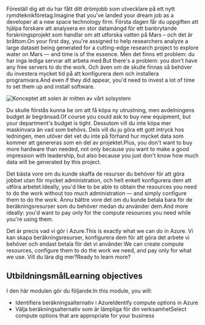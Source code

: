 <span data-ttu-id="d103e-101">Föreställ dig att du har fått ditt drömjobb som utvecklare på ett nytt rymdteknikföretag.</span><span class="sxs-lookup"><span data-stu-id="d103e-101">Imagine that you've landed your dream job as a developer at a new space technology firm.</span></span> <span data-ttu-id="d103e-102">Första dagen får du uppgiften att hjälpa forskare att analysera en stor datamängd för ett banbrytande forskningsprojekt som handlar om att utforska vatten på Mars – och det är bråttom.</span><span class="sxs-lookup"><span data-stu-id="d103e-102">On your first day, you're assigned to help researchers analyze a large dataset being generated for a cutting-edge research project to explore water on Mars &mdash; and time is of the essence.</span></span> <span data-ttu-id="d103e-103">Men det finns ett problem: du har inga lediga servrar att arbeta med.</span><span class="sxs-lookup"><span data-stu-id="d103e-103">But there's a problem: you don't have any free servers to do the work.</span></span> <span data-ttu-id="d103e-104">Och även om de skulle finnas så behöver du investera mycket tid på att konfigurera dem och installera programvara.</span><span class="sxs-lookup"><span data-stu-id="d103e-104">And even if they did appear, you'd need to invest a lot of time to set them up and install software.</span></span>

![Konceptet att solen är mitten av vårt solsystem](../media/1-heading.png)

<span data-ttu-id="d103e-106">Du skulle förstås kunna be om att få köpa ny utrustning, men avdelningens budget är begränsad.</span><span class="sxs-lookup"><span data-stu-id="d103e-106">Of course you could ask to buy new equipment, but your department's budget is tight.</span></span> <span data-ttu-id="d103e-107">Dessutom vill du inte köpa mer maskinvara än vad som behövs. Dels vill du ju göra ett gott intryck hos ledningen, men utöver det vet du inte på förhand hur mycket data som kommer att genereras som en del av projektet.</span><span class="sxs-lookup"><span data-stu-id="d103e-107">Plus, you don't want to buy more hardware than needed, not only because you want to make a good impression with leadership, but also because you just don't know how much data will be generated by this project.</span></span>

<span data-ttu-id="d103e-108">Det bästa vore om du kunde skaffa de resurser du behöver för att göra jobbet utan för mycket administration, och helt enkelt konfigurera dem att utföra arbetet.</span><span class="sxs-lookup"><span data-stu-id="d103e-108">Ideally, you'd like to be able to obtain the resources you need to do the work without too much administration &mdash; and simply configure them to do the work.</span></span> <span data-ttu-id="d103e-109">Ännu bättre vore det om du kunde betala bara för de beräkningsresurser som du behöver medan du använder dem.</span><span class="sxs-lookup"><span data-stu-id="d103e-109">And more ideally: you'd want to pay only for the compute resources you need while you're using them.</span></span>

<span data-ttu-id="d103e-110">Det är precis vad vi gör i Azure.</span><span class="sxs-lookup"><span data-stu-id="d103e-110">This is exactly what we can do in Azure.</span></span> <span data-ttu-id="d103e-111">Vi kan skapa beräkningsresurser, konfigurera dem för att göra det arbete vi behöver och endast betala för det vi använder.</span><span class="sxs-lookup"><span data-stu-id="d103e-111">We can create compute resources, configure them to do the work we need, and pay only for what we use.</span></span> <span data-ttu-id="d103e-112">Vill du lära dig mer?</span><span class="sxs-lookup"><span data-stu-id="d103e-112">Ready to learn more?</span></span>

## <a name="learning-objectives"></a><span data-ttu-id="d103e-113">Utbildningsmål</span><span class="sxs-lookup"><span data-stu-id="d103e-113">Learning objectives</span></span>

<span data-ttu-id="d103e-114">I den här modulen gör du följande:</span><span class="sxs-lookup"><span data-stu-id="d103e-114">In this module, you will:</span></span>

- <span data-ttu-id="d103e-115">Identifiera beräkningsalternativ i Azure</span><span class="sxs-lookup"><span data-stu-id="d103e-115">Identify compute options in Azure</span></span>
- <span data-ttu-id="d103e-116">Välja beräkningsalternativ som är lämpliga för din verksamhet</span><span class="sxs-lookup"><span data-stu-id="d103e-116">Select compute options that are appropriate for your business</span></span>
